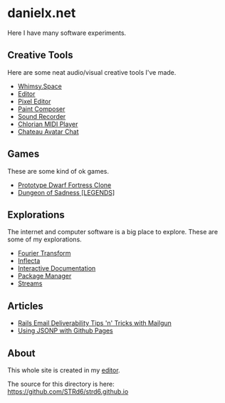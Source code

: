 danielx.net
===========

Here I have many software experiments.

Creative Tools
--------------

Here are some neat audio/visual creative tools I've made.

- [Whimsy.Space](https://whimsy.space)
- [Editor](/editor/)
- [Pixel Editor](/pixel-editor/)
- [Paint Composer](/composer/)
- [Sound Recorder](/sound-recorder/)
- [Chlorian MIDI Player](/chlorian/)
- [Chateau Avatar Chat](/chateau/)

Games
-----

These are some kind of ok games.

- [Prototype Dwarf Fortress Clone](/honegar/)
- [Dungeon of Sadness \[LEGENDS\]](/ld33/)

Explorations
------------

The internet and computer software is a big place to explore. These are some of
my explorations.

- [Fourier Transform](/series/)
- [Inflecta](/inflecta/docs/)
- [Interactive Documentation](https://distri.github.io/interactive/docs/)
- [Package Manager](https://distri.github.io/require/docs/)
- [Streams](/stream/docs/)


Articles
--------

- [Rails Email Deliverability Tips 'n' Tricks with Mailgun](./rails-mailgun)
- [Using JSONP with Github Pages](./gh-pages-jsonp)

About
-----

This whole site is created in my [editor](/editor/docs/).

The source for this directory is here: https://github.com/STRd6/strd6.github.io
